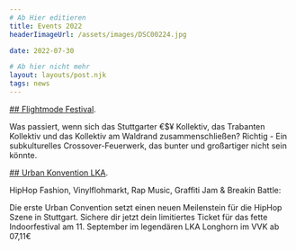 ```yaml
---
# Ab Hier editieren
title: Events 2022
headerIimageUrl: /assets/images/DSC00224.jpg

date: 2022-07-30

# Ab hier nicht mehr
layout: layouts/post.njk
tags: news
---
```




<a href=https://www.instagram.com/flightmode__festival/>## Flightmode Festival</a>.

Was passiert, wenn sich das Stuttgarter €$¥ Kollektiv, das Trabanten Kollektiv und das Kollektiv am Waldrand zusammenschließen?
Richtig - Ein subkulturelles Crossover-Feuerwerk, das bunter und großartiger nicht sein könnte.

 <a href=https://www.instagram.com/0711ucon/>## Urban Konvention LKA</a>.


HipHop Fashion, Vinylflohmarkt, Rap Music, Graffiti Jam & Breakin Battle:

Die erste Urban Convention setzt einen neuen Meilenstein für die HipHop Szene in Stuttgart. 
Sichere dir jetzt dein limitiertes Ticket für das fette Indoorfestival am 11. September im legendären LKA Longhorn im VVK ab 07,11€